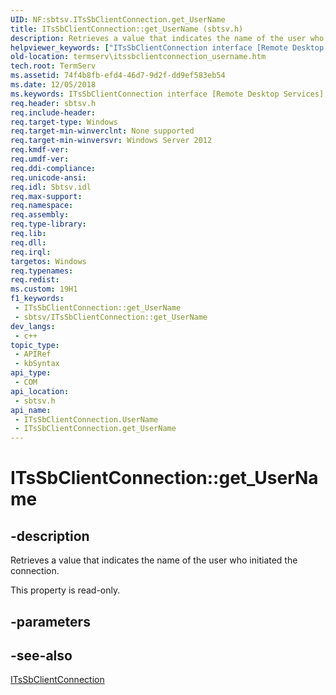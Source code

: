 ```yaml
---
UID: NF:sbtsv.ITsSbClientConnection.get_UserName
title: ITsSbClientConnection::get_UserName (sbtsv.h)
description: Retrieves a value that indicates the name of the user who initiated the connection.
helpviewer_keywords: ["ITsSbClientConnection interface [Remote Desktop Services]","UserName property","ITsSbClientConnection.UserName","ITsSbClientConnection.get_UserName","ITsSbClientConnection::UserName","ITsSbClientConnection::get_UserName","UserName property [Remote Desktop Services]","UserName property [Remote Desktop Services]","ITsSbClientConnection interface","get_UserName","sbtsv/ITsSbClientConnection::UserName","sbtsv/ITsSbClientConnection::get_UserName","termserv.itssbclientconnection_username"]
old-location: termserv\itssbclientconnection_username.htm
tech.root: TermServ
ms.assetid: 74f4b8fb-efd4-46d7-9d2f-dd9ef583eb54
ms.date: 12/05/2018
ms.keywords: ITsSbClientConnection interface [Remote Desktop Services],UserName property, ITsSbClientConnection.UserName, ITsSbClientConnection.get_UserName, ITsSbClientConnection::UserName, ITsSbClientConnection::get_UserName, UserName property [Remote Desktop Services], UserName property [Remote Desktop Services],ITsSbClientConnection interface, get_UserName, sbtsv/ITsSbClientConnection::UserName, sbtsv/ITsSbClientConnection::get_UserName, termserv.itssbclientconnection_username
req.header: sbtsv.h
req.include-header: 
req.target-type: Windows
req.target-min-winverclnt: None supported
req.target-min-winversvr: Windows Server 2012
req.kmdf-ver: 
req.umdf-ver: 
req.ddi-compliance: 
req.unicode-ansi: 
req.idl: Sbtsv.idl
req.max-support: 
req.namespace: 
req.assembly: 
req.type-library: 
req.lib: 
req.dll: 
req.irql: 
targetos: Windows
req.typenames: 
req.redist: 
ms.custom: 19H1
f1_keywords:
 - ITsSbClientConnection::get_UserName
 - sbtsv/ITsSbClientConnection::get_UserName
dev_langs:
 - c++
topic_type:
 - APIRef
 - kbSyntax
api_type:
 - COM
api_location:
 - sbtsv.h
api_name:
 - ITsSbClientConnection.UserName
 - ITsSbClientConnection.get_UserName
---
```


# ITsSbClientConnection::get_UserName


## -description

Retrieves a value that indicates the name of the user who initiated the connection.

This property is read-only.

## -parameters

## -see-also

<a href="https://docs.microsoft.com/windows/desktop/api/sbtsv/nn-sbtsv-itssbclientconnection">ITsSbClientConnection</a>

